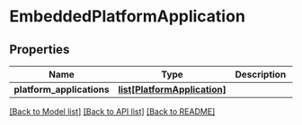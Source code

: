 # EmbeddedPlatformApplication

## Properties
Name | Type | Description | Notes
------------ | ------------- | ------------- | -------------
**platform_applications** | [**list[PlatformApplication]**](PlatformApplication.md) |  | [optional] 

[[Back to Model list]](../README.md#documentation-for-models) [[Back to API list]](../README.md#documentation-for-api-endpoints) [[Back to README]](../README.md)


